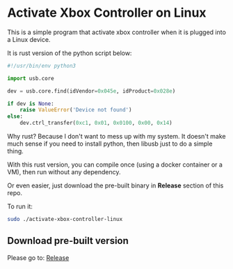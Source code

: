 # Activate Xbox Controller on Linux

This is a simple program that activate xbox controller when it is plugged into a Linux device.

It is rust version of the python script below:

```python
#!/usr/bin/env python3

import usb.core

dev = usb.core.find(idVendor=0x045e, idProduct=0x028e)

if dev is None:
    raise ValueError('Device not found')
else:
    dev.ctrl_transfer(0xc1, 0x01, 0x0100, 0x00, 0x14) 
```

Why rust? Because I don't want to mess up with my system. It doesn't make much sense if you need to install python, then libusb just to do a simple thing.

With this rust version, you can compile once (using a docker container or a VM), then run without any dependency.

Or even easier, just download the pre-built binary in **Release** section of this repo.

To run it:

```bash
sudo ./activate-xbox-controller-linux
```

## Download pre-built version

Please go to: [Release](https://github.com/ngxson/activate-xbox-controller-linux/releases)
